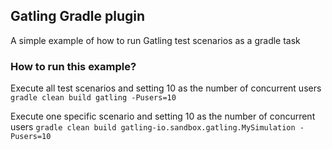 ## Gatling Gradle plugin  

A simple example of  how to run Gatling test scenarios as a gradle task 

### How to run this example?

Execute all test scenarios and setting 10 as the number of concurrent users
`gradle clean build gatling -Pusers=10`

Execute one specific scenario and setting 10 as the number of concurrent users
`gradle clean build gatling-io.sandbox.gatling.MySimulation -Pusers=10`
